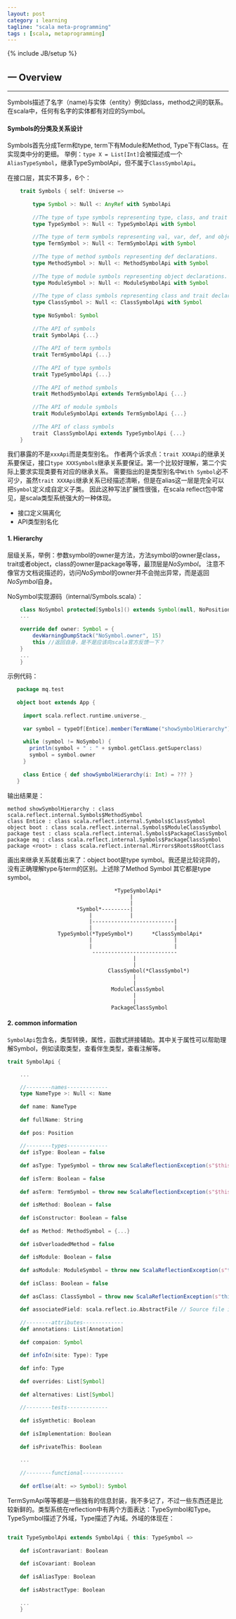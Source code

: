 ```yaml
---
layout: post
category : learning
tagline: "scala meta-programming"
tags : [scala, metaprogramming]
---
```

{% include JB/setup %}

## 一 Overview

***

Symbols描述了名字（name)与实体（entity）例如class，method之间的联系。在scala中，任何有名字的实体都有对应的Symbol。

#### Symbols的分类及关系设计

Symbols首先分成Term和type, term下有Module和Method, Type下有Class。在实现类中分的更细。
举例：`type X = List[Int]`会被描述成一个`AliasTypeSymbol`，继承TypeSymbolApi，但不属于`ClassSymbolApi`。

在接口层，其实不算多，6个：

```scala
    trait Symbols { self: Universe =>
    
        type Symbol >: Null <: AnyRef with SymbolApi
        
        //The type of type symbols representing type, class, and trait declarations, as well as type parameters.
        type TypeSymbol >: Null <: TypeSymbolApi with Symbol
        
        //The type of term symbols representing val, var, def, and object declarations as well as packages and value parameters.
        type TermSymbol >: Null <: TermSymbolApi with Symbol
        
        //The type of method symbols representing def declarations.
        type MethodSymbol >: Null <: MethodSymbolApi with Symbol
        
        //The type of module symbols representing object declarations.
        type ModuleSymbol >: Null <: ModuleSymbolApi with Symbol
        
        //The type of class symbols representing class and trait declaration.
        type ClassSymbol >: Null <: ClassSymbolApi with Symbol
        
        type NoSymbol: Symbol
        
        //The API of symbols
        trait SymbolApi {...}
        
        //The API of term symbols
        trait TermSymbolApi {...}
        
        //The API of type symbols
        trait TypeSymbolApi {...}
        
        //The API of method symbols
        trait MethodSymbolApi extends TermSymbolApi {...}
        
        //The API of module symbols
        trait ModuleSymbolApi extends TermSymbolApi {...}
        
        //The API of class symbols
        trait　ClassSymbolApi extends TypeSymbolApi {...}
    }
```

我们暴露的不是`xxxApi`而是类型别名。
作者两个诉求点：`trait XXXApi`的继承关系要保证，接口`type XXXSymbols`继承关系要保证。第一个比较好理解，第二个实际上要求实现类要有对应的继承关系。
需要指出的是类型别名中`With Symbol`必不可少，虽然`trait XXXApi`继承关系已经描述清晰，但是在alias这一层是完全可以把`Symbol`定义成自定义子类。
因此这种写法扩展性很强，在scala reflect包中常见，是scala类型系统强大的一种体现。

* 接口定义隔离化
* API类型别名化

#### 1. Hierarchy

层级关系，举例：参数symbol的owner是方法，方法symbol的owner是class，trait或者object，class的owner是package等等，最顶层是*NoSymbol*。
注意不像官方文档说描述的，访问*NoSymbol*的owner并不会抛出异常，而是返回*NoSymbol*自身。

NoSymbol实现源码（internal/Symbols.scala）：

```scala
    class NoSymbol protected[Symbols]() extends Symbol(null, NoPosition, nme.NO_NAME) {
    ...
    
    override def owner: Symbol = {
        devWarningDumpStack("NoSymbol.owner", 15)
        this //返回自身，是不是应该向scala官方反馈一下？
    }
    ...
    }
```
    
示例代码：

```scala
   package mq.test
   
   object boot extends App {
   
     import scala.reflect.runtime.universe._
   
     var symbol = typeOf[Entice].member(TermName("showSymbolHierarchy"))
   
     while (symbol != NoSymbol) {
       println(symbol + " : " + symbol.getClass.getSuperclass)
       symbol = symbol.owner
     }
   
     class Entice { def showSymbolHierarchy(i: Int) = ??? }
   }
```

输出结果是：

    method showSymbolHierarchy : class scala.reflect.internal.Symbols$MethodSymbol
    class Entice : class scala.reflect.internal.Symbols$ClassSymbol
    object boot : class scala.reflect.internal.Symbols$ModuleClassSymbol
    package test : class scala.reflect.internal.Symbols$PackageClassSymbol
    package mq : class scala.reflect.internal.Symbols$PackageClassSymbol
    package <root> : class scala.reflect.internal.Mirrors$Roots$RootClass

画出来继承关系就看出来了：object boot是type symbol。我还是比较诧异的，没有正确理解type与term的区别。上述除了Method Symbol 其它都是type symbol。
                                                                 
                                      *TypeSymbolApi*                        
                                           |                       
                                           |                       
                          *Symbol*---------|                               
                              |            |                                         
                              |--------------------------|                                   
                              |                          |          
                    TypeSymbol(*TypeSymbol*)      *ClassSymbolApi*
                              |                          |
                              |                          |
                               ---------------------------
                                            |
                                            |
                                    ClassSymbol(*ClassSymbol*)
                                            |
                                            |
                                     ModuleClassSymbol
                                            |
                                            |
                                     PackageClassSymbol
    
#### 2. common information

`SymbolApi`包含名，类型转换，属性，函数式拼接辅助。其中关于属性可以帮助理解Symbol，例如读取类型，查看伴生类型，查看注解等。

```scala
trait SymbolApi {

    ...

    //--------names-------------
    type NameType >: Null <: Name
    
    def name: NameType
    
    def fullName: String
    
    def pos: Position
    
    //--------types-------------
    def isType: Boolean = false
    
    def asType: TypeSymbol = throw new ScalaReflectionException(s"$this is not a type")
    
    def isTerm: Boolean = false
    
    def asTerm: TermSymbol = throw new ScalaReflectionException(s"$this is not a term")
    
    def isMethod: Boolean = false
    
    def isConstructor: Boolean = false
    
    def as Method: MethodSymbol = {...}
    
    def isOverloadedMethod = false
    
    def isModule: Boolean = false
    
    def asModule: ModuleSymbol = throw new ScalaReflectionException(s"this is not a module")
    
    def isClass: Boolean = false
    
    def asClass: ClassSymbol = throw new ScalaReflectionException(s"this is not a class")
    
    def associatedField: scala.reflect.io.AbstractFile // Source file if this symbol is created during this compilation run
    
    //--------attributes-------------
    def annotations: List[Annotation]
    
    def compaion: Symbol
    
    def infoIn(site: Type): Type
    
    def info: Type
    
    def overrides: List[Symbol]
    
    def alternatives: List[Symbol]
    
    //--------tests-------------
    
    def isSymthetic: Boolean
    
    def isImplementation: Boolean
    
    def isPrivateThis: Boolean
    
    ...
    
    //--------functional-------------
    
    def orElse(alt: => Symbol): Symbol
```
    
TermSymApi等等都是一些独有的信息封装，我不多记了，不过一些东西还是比较新鲜的。类型系统在reflection中有两个方面表达：TypeSymbol和Type。
TypeSymbol描述了外域，Type描述了內域。外域的体现在：

```scala

trait TypeSymbolApi extends SymbolApi { this: TypeSymbol =>
    
    def isContravariant: Boolean
    
    def isCovariant: Boolean
    
    def isAliasType: Boolean
    
    def isAbstractType: Boolean
    
    ...
    } 
```

    
    
    
    
    
    
    
    